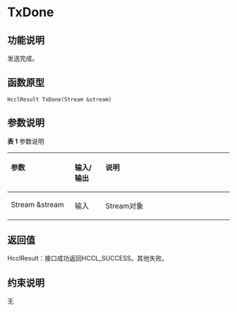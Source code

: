 # TxDone<a name="ZH-CN_TOPIC_0000002031106993"></a>

## 功能说明<a name="zh-cn_topic_0000001956458797_section7522mcpsimp"></a>

发送完成。

## 函数原型<a name="zh-cn_topic_0000001956458797_section7519mcpsimp"></a>

```
HcclResult TxDone(Stream &stream)
```

## 参数说明<a name="zh-cn_topic_0000001956458797_section7525mcpsimp"></a>

**表 1**  参数说明

<a name="zh-cn_topic_0000001956458797_table7527mcpsimp"></a>
<table><thead align="left"><tr id="zh-cn_topic_0000001956458797_row7534mcpsimp"><th class="cellrowborder" valign="top" width="28.71%" id="mcps1.2.4.1.1"><p id="zh-cn_topic_0000001956458797_p7536mcpsimp"><a name="zh-cn_topic_0000001956458797_p7536mcpsimp"></a><a name="zh-cn_topic_0000001956458797_p7536mcpsimp"></a>参数</p>
</th>
<th class="cellrowborder" valign="top" width="13.86%" id="mcps1.2.4.1.2"><p id="zh-cn_topic_0000001956458797_p7538mcpsimp"><a name="zh-cn_topic_0000001956458797_p7538mcpsimp"></a><a name="zh-cn_topic_0000001956458797_p7538mcpsimp"></a>输入/输出</p>
</th>
<th class="cellrowborder" valign="top" width="57.43000000000001%" id="mcps1.2.4.1.3"><p id="zh-cn_topic_0000001956458797_p7540mcpsimp"><a name="zh-cn_topic_0000001956458797_p7540mcpsimp"></a><a name="zh-cn_topic_0000001956458797_p7540mcpsimp"></a>说明</p>
</th>
</tr>
</thead>
<tbody><tr id="zh-cn_topic_0000001956458797_row7542mcpsimp"><td class="cellrowborder" valign="top" width="28.71%" headers="mcps1.2.4.1.1 "><p id="zh-cn_topic_0000001956458797_p7544mcpsimp"><a name="zh-cn_topic_0000001956458797_p7544mcpsimp"></a><a name="zh-cn_topic_0000001956458797_p7544mcpsimp"></a>Stream &amp;stream</p>
</td>
<td class="cellrowborder" valign="top" width="13.86%" headers="mcps1.2.4.1.2 "><p id="zh-cn_topic_0000001956458797_p7546mcpsimp"><a name="zh-cn_topic_0000001956458797_p7546mcpsimp"></a><a name="zh-cn_topic_0000001956458797_p7546mcpsimp"></a>输入</p>
</td>
<td class="cellrowborder" valign="top" width="57.43000000000001%" headers="mcps1.2.4.1.3 "><p id="zh-cn_topic_0000001956458797_p7548mcpsimp"><a name="zh-cn_topic_0000001956458797_p7548mcpsimp"></a><a name="zh-cn_topic_0000001956458797_p7548mcpsimp"></a>Stream对象</p>
</td>
</tr>
</tbody>
</table>

## 返回值<a name="zh-cn_topic_0000001956458797_section7549mcpsimp"></a>

HcclResult：接口成功返回HCCL\_SUCCESS。其他失败。

## 约束说明<a name="zh-cn_topic_0000001956458797_section7552mcpsimp"></a>

无

